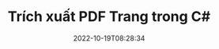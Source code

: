 ---
############################# Static ############################
layout: "auto-gen-merger"
date: 2022-10-19T08:28:34
draft: false
otherformats: ppsx ppt pptx rtf tex vdx vsdm vsdx vssm vssx vstm vstx vsx vtx xlam xls

############################# Head ############################
head_title: "Trích xuất các trang PDF trong C#"
head_description: "Nhanh chóng trích xuất các trang từ tệp PDF trong C#. Lưu tài liệu mới chứa các trang đã chọn bằng cách sử dụng API hợp nhất tài liệu."

############################# Header ############################
title: "Trích xuất PDF Trang trong C#"
description: "Trích xuất các Trang PDF với một vài dòng mã .NET."
bg_image: "https://cms.admin.containerize.com/templates/aspose/App_Themes/V3/images/bg/header1.png"
bg_overlay: false
button:
    enable: true
    icon: "fas fa-arrow-down"
    label: "Tải xuống bản dùng thử miễn phí"
    link: "https://downloads.groupdocs.com/merger/net"

############################# SubMenu ############################
submenu:
    enable: true

    left:
        img_alt: "GroupDocs.Merger for .NET"
        image: "https://cms.admin.containerize.com/templates/groupdocs/images/product-logos/90x90-noborder/groupdocs-merger-net.png"
        product: "GroupDocs.Merger"
        platform: ".NET"

    middle:
        button:

            # button loop
            - link: "https://apireference.groupdocs.com/merger/net"
              text: "Tham chiếu API"

            # button loop
            - link: "https://github.com/groupdocs-merger"
              text: "Ví dụ về mã"

            # button loop
            - link: "https://products.groupdocs.app/merger/family"
              text: "Bản trình diễn trực tiếp"

            # button loop
            - link: "https://purchase.groupdocs.com/pricing/merger/net"
              text: "Định giá"

    right:
        link_download: "https://downloads.groupdocs.com/merger"
        link_learn: "https://docs.groupdocs.com/merger/net"
        link_buy: "https://purchase.groupdocs.com"

############################# About ############################
about:
    enable: true
    title: "Giới thiệu về API GroupDocs.Merger for .NET"
    content: |
        [GroupDocs.Merger for .NET](/vi/merge/net/) cung cấp một giải pháp đơn giản để hợp nhất và tách một cách an toàn giữa nhiều định dạng tài liệu bao gồm PDF, Microsoft Office (Word, Excel, PowerPoint , OneNote), OpenDocument, HTML, hình ảnh và nhiều thứ khác trong các ứng dụng .NET. Chỉ cần thêm một vài dòng mã, hãy thực hiện một số thao tác trên tài liệu như di chuyển, xóa, xoay, hoán đổi, trích xuất hoặc thay đổi hướng của các trang trong tài liệu. API hợp nhất tài liệu cũng hỗ trợ xem trước các trang tài liệu dưới dạng hình ảnh để phân tích cấu trúc tài liệu, định dạng và nội dung trên trang.
        
        API GroupDocs.Merger là một lựa chọn đúng đắn cho các giải pháp công ty cần các tính năng trích xuất trang tệp. Các API này được hỗ trợ tốt trên tất cả các hệ điều hành và nền tảng chính bao gồm .NET Framework, .NET Standard, .NET Core, Mono.

############################# Steps ############################
steps:
    enable: true
    title_left: "Giải nén các Trang Tệp PDF trong .NET"
    content_left: |
        [GroupDocs.Merger for .NET](/vi/merge/net/) giúp các nhà phát triển C# dễ dàng trích xuất các trang mong muốn từ tệp PDF và lưu nó dưới dạng một tệp mới chứa các trang đã chọn bằng cách thực hiện một vài bước đơn giản.
        
        * Khởi tạo **ExtractOptions** với số trang sẽ xuất hiện trong tài liệu kết quả.
        * Tạo phiên bản mới của **Merger** và chuyển đường dẫn tài liệu nguồn làm tham số khởi tạo.
        * Gọi **ExtractPages** và chuyển đối tượng **ExtractOptions**.
        * Gọi **Save** và chỉ định đường dẫn tệp để lưu tài liệu kết quả.

    title_right: "yêu cầu hệ thống"
    content_right: |
        API GroupDocs.Merger for .NET được hỗ trợ trên tất cả các nền tảng và hệ điều hành chính. Trước khi thực hiện mã bên dưới, hãy đảm bảo rằng bạn đã cài đặt các điều kiện tiên quyết sau trên hệ thống của mình.

        * Hệ điều hành: Microsoft Windows, Linux, MacOS
        * Môi trường phát triển: Visual Studio, Xamarin, MonoDevelop
        * Các khuôn khổ: .NET Framework, .NET Standard, .NET Core, Mono
        * Tải xuống phiên bản mới nhất của GroupDocs.Merger for .NET từ [NuGet](https://www.nuget.org/packages/groupdocs.merger)
         
    code: |
     {{% merger/additional-styles %}}
     {{< merger/code-merger title="Cách giải nén các trang tệp PDF bằng mã mẫu C#">}}

        ```csharp    
        // Giải nén các trang tệp PDF bằng API GroupDocs.Merger
        // Khởi tạo lớp ExtractOptions với số trang đã chọn
        ExtractOptions extractOptions = new ExtractOptions(new int[] { 2, 5 });

        // Khởi tạo hợp nhất với tài liệu đầu vào PDF
        using (Merger merger = new Merger("input.pdf"))
          {
            // Gọi phương thức ExtractPages và chuyển đối tượng ExtractOptions vào nó
            merger.ExtractPages(extractOptions);
    
            // Gọi phương thức Lưu để lưu tài liệu đầu ra với các trang được trích xuất
            merger.Save("output.pdf");
          }
        ```
     {{< /merger/code-merger >}}

############################# Demos ############################
demos:
    enable: true
    title: "Bản trình diễn trực tiếp - Trích xuất các trang PDF Trực tuyến"
    content: |
       Giải nén các trang tệp PDF ngay bây giờ bằng cách truy cập trang web [GroupDocs.Merger Live Demos](https://products.groupdocs.app/splitter/extract-pages/pdf) trang web.
       Bản demo trực tiếp có những lợi ích sau.
        
############################# About Formats ############################
about_formats:
    enable: true

############################# More Formats ############################
more_formats:
    enable: true
    title: "Trích xuất các trang từ các định dạng tài liệu khác"
    content: |
        .NET tài liệu API tách và sáp nhập cho các định dạng tệp và hình ảnh. Giải nén một số định dạng tệp phổ biến như được nêu bên dưới.

############################# Back to top ###############################
back_to_top:
    enable: true
---